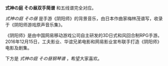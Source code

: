 

**式神の庭 その昼双手简谱** 和五线谱完全对应。

_式神の庭 その昼_ 是手游《阴阳师》的背景音乐，由日本作曲家梅林茂谱写，收录于《阴阳师游戏原声音乐集》。

《阴阳师》是由中国网易移动游戏公司自主研发的3D日式和风回合制RPG手游。2016年12月15日，工夫影业、华谊兄弟电影和网易影业宣布联手打造《阴阳师》电影及剧集。

下方是 _式神の庭 その昼钢琴谱_ ，希望大家喜欢。

